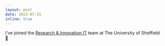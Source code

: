 ```yaml
---
layout: post
date: 2023-07-31
inline: true
---
```


I've joined the [Research & Innovation IT](https://www.sheffield.ac.uk/it-services/about) team at The University of Sheffield 🚀 
